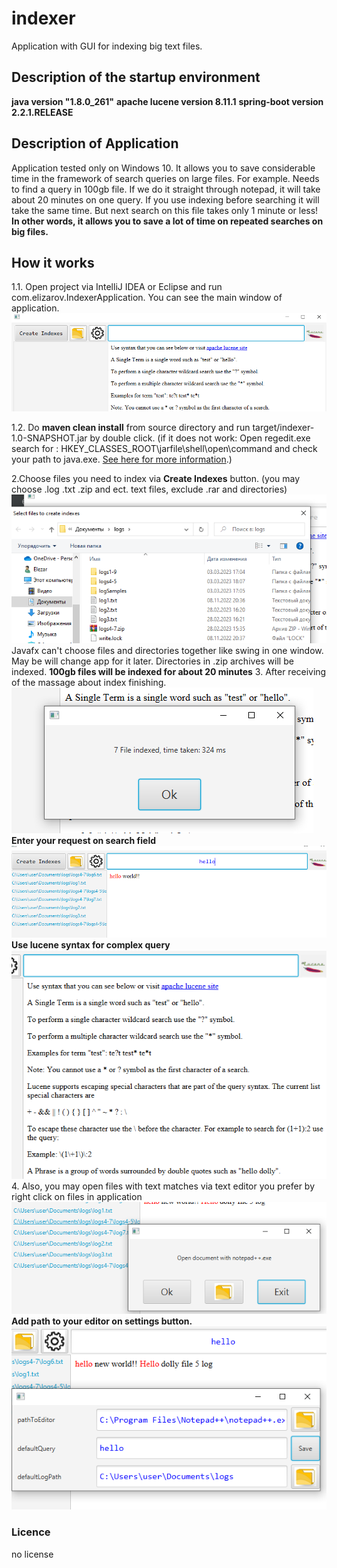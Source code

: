 # indexer
Application with GUI for indexing big text files. 

## Description of the startup environment
**java version "1.8.0_261"**
**apache lucene version 8.11.1**
**spring-boot version 2.2.1.RELEASE**

## Description of Application
Application tested only on Windows 10.
It allows you to save considerable time in the framework of search queries on large files.
For example. Needs to find a query in 100gb file. If we do it straight through notepad, it will take about 20 minutes on one query.
If you use indexing before searching it will take the same time. But next search on this file takes only 1 minute or 
less! 
**In other words, it allows you to save a lot of time on repeated searches on big files.**

## How it works
1.1. Open project via IntelliJ IDEA or Eclipse and run com.elizarov.IndexerApplication.
You can see the main window of application.
![StartApplication](readme_images/start_indexer.png)

1.2. Do **maven clean install** from source directory and run target/indexer-1.0-SNAPSHOT.jar by double click.
(if it does not work: Open regedit.exe search for : HKEY_CLASSES_ROOT\jarfile\shell\open\command 
and check your path to java.exe. <a href=https://superuser.com/questions/256570/java-jar-files-to-run-on-double-click>See here for more information</a>.)

2.Choose files you need to index via **Create Indexes** button.
(you may choose .log .txt .zip and ect. text files, exclude .rar and directories)
![StartApplication](readme_images/choose_indexes.png)
Javafx can't choose files and directories together like swing in one window. May be will change app for it later.
Directories in .zip archives will be indexed.
**100gb files will be indexed for about 20 minutes**
3. After receiving of the massage about index finishing.
![StartApplication](readme_images/index_finished.png)
**Enter your request on search field**
![StartApplication](readme_images/search_query.png)
**Use lucene syntax for complex query**
![StartApplication](readme_images/lucene_syntax.png)
4. Also, you may open files with text matches via text editor you prefer by right click on files in application 
![StartApplication](readme_images/editor.png)
**Add path to your editor on settings button.**
![StartApplication](readme_images/settings.png)
### Licence
no license